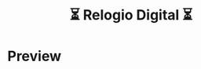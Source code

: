 <h1 align='center'>⏳ Relogio Digital ⏳</h1> 

<h1>Preview</h1>
<div align="center" margin="50px">
	<img src="src/Relogio-digital.jpg/>
</div>
